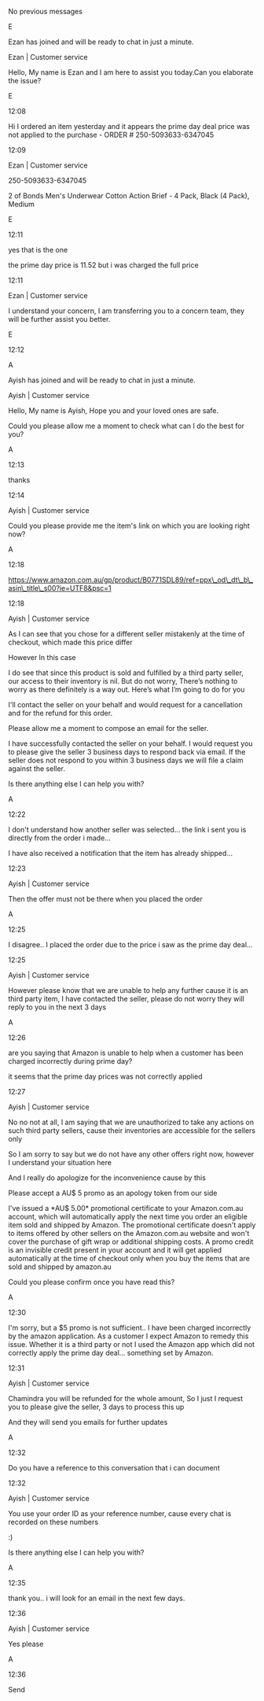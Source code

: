 No previous messages

E

Ezan has joined and will be ready to chat in just a minute.

Ezan | Customer service

Hello, My name is Ezan and I am here to assist you today.Can you elaborate the issue?

E

12:08

Hi I ordered an item yesterday and it appears the prime day deal price was not applied to the purchase - ORDER # 250-5093633-6347045

12:09

Ezan | Customer service

250-5093633-6347045

2 of Bonds Men's Underwear Cotton Action Brief - 4 Pack, Black (4 Pack), Medium

E

12:11

yes that is the one

the prime day price is 11.52 but i was charged the full price

12:11

Ezan | Customer service

I understand your concern, I am transferring you to a concern team, they will be further assist you better.

E

12:12

A

Ayish has joined and will be ready to chat in just a minute.

Ayish | Customer service

Hello, My name is Ayish, Hope you and your loved ones are safe.

Could you please allow me a moment to check what can I do the best for you?

A

12:13

thanks

12:14

Ayish | Customer service

Could you please provide me the item's link on which you are looking right now?

A

12:18

https://www.amazon.com.au/gp/product/B0771SDL89/ref=ppx\_od\_dt\_b\_asin\_title\_s00?ie=UTF8&psc=1

12:18

Ayish | Customer service

As I can see that you chose for a different seller mistakenly at the time of checkout, which made this price differ

However In this case

I do see that since this product is sold and fulfilled by a third party seller, our access to their inventory is nil. But do not worry, There’s nothing to worry as there definitely is a way out. Here’s what I’m going to do for you

I'll contact the seller on your behalf and would request for a cancellation and for the refund for this order.

Please allow me a moment to compose an email for the seller.

I have successfully contacted the seller on your behalf. I would request you to please give the seller 3 business days to respond back via email. If the seller does not respond to you within 3 business days we will file a claim against the seller.

Is there anything else I can help you with?

A

12:22

I don't understand how another seller was selected... the link i sent you is directly from the order i made...

I have also received a notification that the item has already shipped...

12:23

Ayish | Customer service

Then the offer must not be there when you placed the order

A

12:25

I disagree.. I placed the order due to the price i saw as the prime day deal...

12:25

Ayish | Customer service

However please know that we are unable to help any further cause it is an third party item, I have contacted the seller, please do not worry they will reply to you in the next 3 days

A

12:26

are you saying that Amazon is unable to help when a customer has been charged incorrectly during prime day?

it seems that the prime day prices was not correctly applied

12:27

Ayish | Customer service

No no not at all, I am saying that we are unauthorized to take any actions on such third party sellers, cause their inventories are accessible for the sellers only

So I am sorry to say but we do not have any other offers right now, however I understand your situation here

And I really do apologize for the inconvenience cause by this

Please accept a AU$ 5 promo as an apology token from our side

I've issued a \*AU$ 5.00\* promotional certificate to your Amazon.com.au account, which will automatically apply the next time you order an eligible item sold and shipped by Amazon. The promotional certificate doesn't apply to items offered by other sellers on the Amazon.com.au website and won't cover the purchase of gift wrap or additional shipping costs. A promo credit is an invisible credit present in your account and it will get applied automatically at the time of checkout only when you buy the items that are sold and shipped by amazon.au

Could you please confirm once you have read this?

A

12:30

I'm sorry, but a $5 promo is not sufficient.. I have been charged incorrectly by the amazon application. As a customer I expect Amazon to remedy this issue. Whether it is a third party or not I used the Amazon app which did not correctly apply the prime day deal... something set by Amazon.

12:31

Ayish | Customer service

Chamindra you will be refunded for the whole amount, So I just I request you to please give the seller, 3 days to process this up

And they will send you emails for further updates

A

12:32

Do you have a reference to this conversation that i can document

12:32

Ayish | Customer service

You use your order ID as your reference number, cause every chat is recorded on these numbers

:)

Is there anything else I can help you with?

A

12:35

thank you.. i will look for an email in the next few days.

12:36

Ayish | Customer service

Yes please

A

12:36

Send
